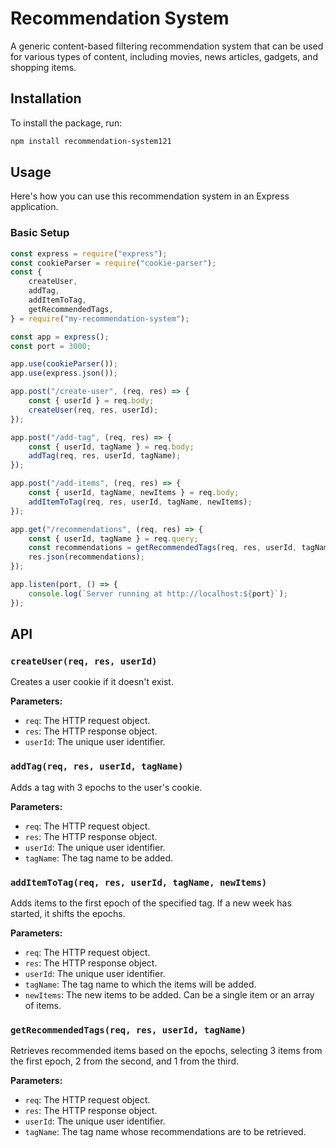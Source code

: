 # Recommendation System

A generic content-based filtering recommendation system that can be used for various types of content, including movies, news articles, gadgets, and shopping items.

## Installation

To install the package, run:

```bash
npm install recommendation-system121
```

## Usage

Here's how you can use this recommendation system in an Express application.

### Basic Setup

```javascript
const express = require("express");
const cookieParser = require("cookie-parser");
const {
    createUser,
    addTag,
    addItemToTag,
    getRecommendedTags,
} = require("my-recommendation-system");

const app = express();
const port = 3000;

app.use(cookieParser());
app.use(express.json());

app.post("/create-user", (req, res) => {
    const { userId } = req.body;
    createUser(req, res, userId);
});

app.post("/add-tag", (req, res) => {
    const { userId, tagName } = req.body;
    addTag(req, res, userId, tagName);
});

app.post("/add-items", (req, res) => {
    const { userId, tagName, newItems } = req.body;
    addItemToTag(req, res, userId, tagName, newItems);
});

app.get("/recommendations", (req, res) => {
    const { userId, tagName } = req.query;
    const recommendations = getRecommendedTags(req, res, userId, tagName);
    res.json(recommendations);
});

app.listen(port, () => {
    console.log(`Server running at http://localhost:${port}`);
});
```

## API

### `createUser(req, res, userId)`

Creates a user cookie if it doesn't exist.

**Parameters:**

-   `req`: The HTTP request object.
-   `res`: The HTTP response object.
-   `userId`: The unique user identifier.

### `addTag(req, res, userId, tagName)`

Adds a tag with 3 epochs to the user's cookie.

**Parameters:**

-   `req`: The HTTP request object.
-   `res`: The HTTP response object.
-   `userId`: The unique user identifier.
-   `tagName`: The tag name to be added.

### `addItemToTag(req, res, userId, tagName, newItems)`

Adds items to the first epoch of the specified tag. If a new week has started, it shifts the epochs.

**Parameters:**

-   `req`: The HTTP request object.
-   `res`: The HTTP response object.
-   `userId`: The unique user identifier.
-   `tagName`: The tag name to which the items will be added.
-   `newItems`: The new items to be added. Can be a single item or an array of items.

### `getRecommendedTags(req, res, userId, tagName)`

Retrieves recommended items based on the epochs, selecting 3 items from the first epoch, 2 from the second, and 1 from the third.

**Parameters:**

-   `req`: The HTTP request object.
-   `res`: The HTTP response object.
-   `userId`: The unique user identifier.
-   `tagName`: The tag name whose recommendations are to be retrieved.
